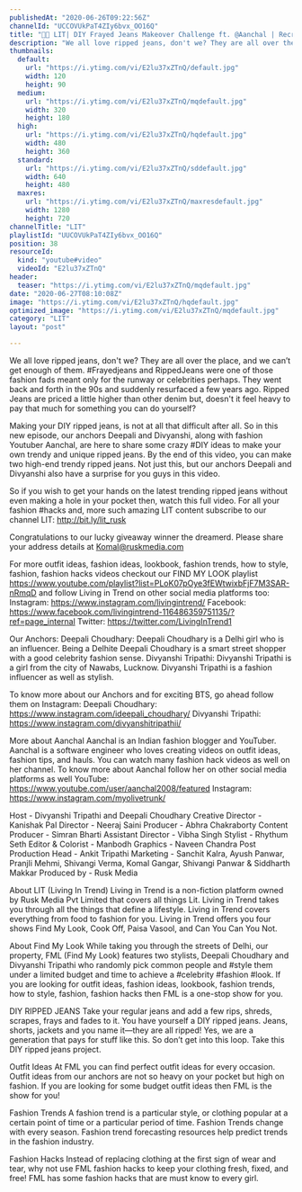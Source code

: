 ```yaml
---
publishedAt: "2020-06-26T09:22:56Z"
channelId: "UCCOVUkPaT4ZIy6bvx_OO16Q"
title: "👖😮 LIT| DIY Frayed Jeans Makeover Challenge ft. @Aanchal | Recreating Sherry Shroff's Look | FML"
description: "We all love ripped jeans, don't we? They are all over the place, and we can’t get enough of them. #Frayedjeans and RippedJeans were one of those fashion fads meant only for the runway or celebrities perhaps. They went back and forth in the 90s and suddenly resurfaced a few years ago. Ripped Jeans are priced a little higher than other denim but, doesn't it feel heavy to pay that much for something you can do yourself? \n\nMaking your DIY ripped jeans, is not at all that difficult after all. So in this new episode, our anchors Deepali and Divyanshi, along with fashion Youtuber Aanchal, are here to share some crazy #DIY ideas to make your own trendy and unique ripped jeans. By the end of this video, you can make two high-end trendy ripped jeans. Not just this, but our anchors Deepali and Divyanshi also have a surprise for you guys in this video.\n\nSo if you wish to get your hands on the latest trending ripped jeans without even making a hole in your pocket then, watch this full video. For all your fashion #hacks and, more such amazing LIT content subscribe to our channel LIT: http://bit.ly/lit_rusk\n\nCongratulations to our lucky giveaway winner the dreamerd. Please share your address details at Komal@ruskmedia.com\n\nFor more outfit ideas, fashion ideas, lookbook, fashion trends, how to style, fashion, fashion hacks videos checkout our FIND MY LOOK playlist https://www.youtube.com/playlist?list=PLoK07pOye3fEWtwixbFjF7M3SAR-nRmqD and follow Living in Trend on other social media platforms too:\nInstagram: https://www.instagram.com/livingintrend/\nFacebook: https://www.facebook.com/livingintrend-116486359751135/?ref=page_internal\nTwitter: https://twitter.com/LivingInTrend1\n\nOur Anchors:\nDeepali Choudhary: Deepali Choudhary is a Delhi girl who is an influencer. Being a Delhite Deepali Choudhary is a smart street shopper with a good celebrity fashion sense. \nDivyanshi Tripathi: Divyanshi Tripathi is a girl from the city of Nawabs, Lucknow. Divyanshi Tripathi is a fashion influencer as well as stylish. \n\nTo know more about our Anchors and for exciting BTS, go ahead follow them on Instagram: \nDeepali Choudhary: https://www.instagram.com/ideepali_choudhary/\nDivyanshi Tripathi: https://www.instagram.com/divyanshitripathii/\n\nMore about Aanchal\nAanchal is an Indian fashion blogger and YouTuber. Aanchal is a software engineer who loves creating videos on outfit ideas, fashion tips, and hauls. You can watch many fashion hack videos as well on her channel. To know more about Aanchal follow her on other social media platforms as well\nYouTube: https://www.youtube.com/user/aanchal2008/featured\nInstagram: https://www.instagram.com/myolivetrunk/\n\nHost - Divyanshi Tripathi and Deepali Choudhary\nCreative Director - Kanishak Pal\nDirector - Neeraj Saini\nProducer - Abhra Chakraborty\nContent Producer - Simran Bharti\nAssistant Director - Vibha Singh\nStylist - Rhythum Seth\nEditor & Colorist - Manbodh \nGraphics - Naveen Chandra\nPost Production Head - Ankit Tripathi \nMarketing - Sanchit Kalra, Ayush Panwar, Pranjli Mehmi, Shivangi Verma, Komal Gangar, Shivangi Panwar & Siddharth Makkar\nProduced by - Rusk Media\n\nAbout LIT (Living In Trend)\nLiving in Trend is a non-fiction platform owned by Rusk Media Pvt Limited that covers all things Lit. Living in Trend takes you through all the things that define a lifestyle. Living in Trend covers everything from food to fashion for you. Living in Trend offers you four shows Find My Look, Cook Off, Paisa Vasool, and Can You Can You Not. \n\nAbout Find My Look\nWhile taking you through the streets of Delhi, our property, FML (Find My Look) features two stylists, Deepali Choudhary and Divyanshi Tripathi who randomly pick common people and #style them under a limited budget and time to achieve a #celebrity #fashion #look. If you are looking for outfit ideas, fashion ideas, lookbook, fashion trends, how to style, fashion, fashion hacks then FML is a one-stop show for you. \n\nDIY RIPPED JEANS\nTake your regular jeans and add a few rips, shreds, scrapes, frays and fades to it. You have yourself a DIY ripped jeans. Jeans, shorts, jackets and you name it—they are all ripped! Yes, we are a generation that pays for stuff like this. So don’t get into this loop. Take this DIY ripped jeans project.\n\nOutfit Ideas\nAt FML you can find perfect outfit ideas for every occasion. Outfit ideas from our anchors are not so heavy on your pocket but high on fashion. If you are looking for some budget outfit ideas then FML is the show for you! \n\nFashion Trends\nA fashion trend is a particular style, or clothing popular at a certain point of time or a particular period of time. Fashion Trends change with every season. Fashion trend forecasting resources help predict trends in the fashion industry.\n\nFashion Hacks\nInstead of replacing clothing at the first sign of wear and tear, why not use FML fashion hacks to keep your clothing fresh, fixed, and free! FML has some fashion hacks that are must know to every girl."
thumbnails:
  default:
    url: "https://i.ytimg.com/vi/E2lu37xZTnQ/default.jpg"
    width: 120
    height: 90
  medium:
    url: "https://i.ytimg.com/vi/E2lu37xZTnQ/mqdefault.jpg"
    width: 320
    height: 180
  high:
    url: "https://i.ytimg.com/vi/E2lu37xZTnQ/hqdefault.jpg"
    width: 480
    height: 360
  standard:
    url: "https://i.ytimg.com/vi/E2lu37xZTnQ/sddefault.jpg"
    width: 640
    height: 480
  maxres:
    url: "https://i.ytimg.com/vi/E2lu37xZTnQ/maxresdefault.jpg"
    width: 1280
    height: 720
channelTitle: "LIT"
playlistId: "UUCOVUkPaT4ZIy6bvx_OO16Q"
position: 38
resourceId:
  kind: "youtube#video"
  videoId: "E2lu37xZTnQ"
header:
  teaser: "https://i.ytimg.com/vi/E2lu37xZTnQ/mqdefault.jpg"
date: "2020-06-27T08:10:08Z"
image: "https://i.ytimg.com/vi/E2lu37xZTnQ/hqdefault.jpg"
optimized_image: "https://i.ytimg.com/vi/E2lu37xZTnQ/mqdefault.jpg"
category: "LIT"
layout: "post"

---
```

We all love ripped jeans, don't we? They are all over the place, and we can’t get enough of them. #Frayedjeans and RippedJeans were one of those fashion fads meant only for the runway or celebrities perhaps. They went back and forth in the 90s and suddenly resurfaced a few years ago. Ripped Jeans are priced a little higher than other denim but, doesn't it feel heavy to pay that much for something you can do yourself? 

Making your DIY ripped jeans, is not at all that difficult after all. So in this new episode, our anchors Deepali and Divyanshi, along with fashion Youtuber Aanchal, are here to share some crazy #DIY ideas to make your own trendy and unique ripped jeans. By the end of this video, you can make two high-end trendy ripped jeans. Not just this, but our anchors Deepali and Divyanshi also have a surprise for you guys in this video.

So if you wish to get your hands on the latest trending ripped jeans without even making a hole in your pocket then, watch this full video. For all your fashion #hacks and, more such amazing LIT content subscribe to our channel LIT: http://bit.ly/lit_rusk

Congratulations to our lucky giveaway winner the dreamerd. Please share your address details at Komal@ruskmedia.com

For more outfit ideas, fashion ideas, lookbook, fashion trends, how to style, fashion, fashion hacks videos checkout our FIND MY LOOK playlist https://www.youtube.com/playlist?list=PLoK07pOye3fEWtwixbFjF7M3SAR-nRmqD and follow Living in Trend on other social media platforms too:
Instagram: https://www.instagram.com/livingintrend/
Facebook: https://www.facebook.com/livingintrend-116486359751135/?ref=page_internal
Twitter: https://twitter.com/LivingInTrend1

Our Anchors:
Deepali Choudhary: Deepali Choudhary is a Delhi girl who is an influencer. Being a Delhite Deepali Choudhary is a smart street shopper with a good celebrity fashion sense. 
Divyanshi Tripathi: Divyanshi Tripathi is a girl from the city of Nawabs, Lucknow. Divyanshi Tripathi is a fashion influencer as well as stylish. 

To know more about our Anchors and for exciting BTS, go ahead follow them on Instagram: 
Deepali Choudhary: https://www.instagram.com/ideepali_choudhary/
Divyanshi Tripathi: https://www.instagram.com/divyanshitripathii/

More about Aanchal
Aanchal is an Indian fashion blogger and YouTuber. Aanchal is a software engineer who loves creating videos on outfit ideas, fashion tips, and hauls. You can watch many fashion hack videos as well on her channel. To know more about Aanchal follow her on other social media platforms as well
YouTube: https://www.youtube.com/user/aanchal2008/featured
Instagram: https://www.instagram.com/myolivetrunk/

Host - Divyanshi Tripathi and Deepali Choudhary
Creative Director - Kanishak Pal
Director - Neeraj Saini
Producer - Abhra Chakraborty
Content Producer - Simran Bharti
Assistant Director - Vibha Singh
Stylist - Rhythum Seth
Editor & Colorist - Manbodh 
Graphics - Naveen Chandra
Post Production Head - Ankit Tripathi 
Marketing - Sanchit Kalra, Ayush Panwar, Pranjli Mehmi, Shivangi Verma, Komal Gangar, Shivangi Panwar & Siddharth Makkar
Produced by - Rusk Media

About LIT (Living In Trend)
Living in Trend is a non-fiction platform owned by Rusk Media Pvt Limited that covers all things Lit. Living in Trend takes you through all the things that define a lifestyle. Living in Trend covers everything from food to fashion for you. Living in Trend offers you four shows Find My Look, Cook Off, Paisa Vasool, and Can You Can You Not. 

About Find My Look
While taking you through the streets of Delhi, our property, FML (Find My Look) features two stylists, Deepali Choudhary and Divyanshi Tripathi who randomly pick common people and #style them under a limited budget and time to achieve a #celebrity #fashion #look. If you are looking for outfit ideas, fashion ideas, lookbook, fashion trends, how to style, fashion, fashion hacks then FML is a one-stop show for you. 

DIY RIPPED JEANS
Take your regular jeans and add a few rips, shreds, scrapes, frays and fades to it. You have yourself a DIY ripped jeans. Jeans, shorts, jackets and you name it—they are all ripped! Yes, we are a generation that pays for stuff like this. So don’t get into this loop. Take this DIY ripped jeans project.

Outfit Ideas
At FML you can find perfect outfit ideas for every occasion. Outfit ideas from our anchors are not so heavy on your pocket but high on fashion. If you are looking for some budget outfit ideas then FML is the show for you! 

Fashion Trends
A fashion trend is a particular style, or clothing popular at a certain point of time or a particular period of time. Fashion Trends change with every season. Fashion trend forecasting resources help predict trends in the fashion industry.

Fashion Hacks
Instead of replacing clothing at the first sign of wear and tear, why not use FML fashion hacks to keep your clothing fresh, fixed, and free! FML has some fashion hacks that are must know to every girl.